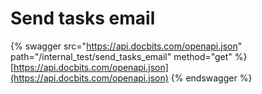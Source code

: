 # Send tasks email

{% swagger src="https://api.docbits.com/openapi.json" path="/internal_test/send_tasks_email" method="get" %}
[https://api.docbits.com/openapi.json](https://api.docbits.com/openapi.json)
{% endswagger %}

